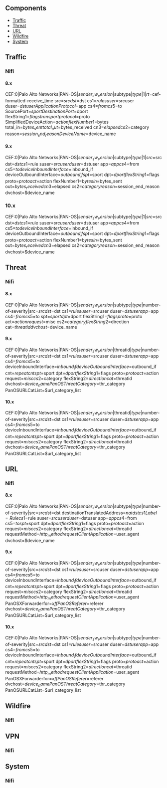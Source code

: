 ## Components
* [Traffic](#Traffic)
* [Threat](#Threat)
* [URL](#URL)
* [Wildfire](#Wildfire)
* [System](#Wildfire)

## Traffic
### Nifi

#### 8.x
CEF:0|Palo Alto Networks|PAN-OS|$sender_sw_version|$subtype|$type|1|rt=$cef-formatted-receive_time src=$src dst=$dst cs1=$rule suser=$srcuser duser=$dstuser ApplicationProtocol=$app cs4=$from cs5=$to SourcePort=$sport DestinationPort=$dport flexString1=$flags transportprotocol=$proto SimplifiedDeviceAction=$action flexNumber1=$bytes total_in=$bytes_sent total_out=$bytes_received cn3=$elapsed cs2=$category reason=$session_end_reason DeviceName=$device_name
#### 9.x
CEF:0|Palo Alto Networks|PAN-OS|$sender_sw_version|$subtype|$type|1|src=$src dst=$dst cs1=$rule suser=$srcuser duser=$dstuser app=$app cs4=$from cs5=$to deviceInboundInterface=$inbound_if deviceOutboundInterface=$outbound_if spt=$sport dpt=$dport flexString1=$flags proto=$proto act=$action flexNumber1=$bytes in=$bytes_sent out=$bytes_received cn3=$elapsed cs2=$category reason=$session_end_reason dvchost=$device_name
### 10.x
CEF:0|Palo Alto Networks|PAN-OS|$sender_sw_version|$subtype|$type|1|src=$src dst=$dst cs1=$rule suser=$srcuser duser=$dstuser app=$app cs4=$from cs5=$to deviceInboundInterface=$inbound_if deviceOutboundInterface=$outbound_if spt=$sport dpt=$dport flexString1=$flags proto=$proto act=$action flexNumber1=$bytes in=$bytes_sent out=$bytes_received cn3=$elapsed cs2=$category reason=$session_end_reason dvchost=$device_name

## Threat
### Nifi
#### 8.x
CEF:0|Palo Alto Networks|PAN-OS|$sender_sw_version|$subtype|$type|$number-of-severity|src=$src dst=$dst cs1=$rule suser=$srcuser duser=$dstuser app=$app cs4=$from cs5=$to spt=$sport dpt=$dport flexString1=$flags proto=$proto act=$action request=$misc cs2=$category flexString2=$direction cat=$threatid dvchost=$device_name 

#### 9.x
CEF:0|Palo Alto Networks|PAN-OS|$sender_sw_version|$threatid|$type|$number-of-severity|src=$src dst=$dst cs1=$rule suser=$srcuser duser=$dstuser app=$app cs4=$from cs5=$to deviceInboundInterface=$inbound_if deviceOutboundInterface=$outbound_if cnt=$repeatcnt spt=$sport dpt=$dport flexString1=$flags proto=$proto act=$action request=$misc cs2=$category flexString2=$direction cat=$threatid dvchost=$device_name PanOSThreatCategory=$thr_category PanOSURLCatList=$url_category_list

#### 10.x
CEF:0|Palo Alto Networks|PAN-OS|$sender_sw_version|$threatid|$type|$number-of-severity|src=$src dst=$dst cs1=$rule suser=$srcuser duser=$dstuser app=$app cs4=$from cs5=$to deviceInboundInterface=$inbound_if deviceOutboundInterface=$outbound_if cnt=$repeatcnt spt=$sport dpt=$dport flexString1=$flags proto=$proto act=$action request=$misc cs2=$category flexString2=$direction cat=$threatid dvchost=$device_name PanOSThreatCategory=$thr_category PanOSURLCatList=$url_category_list


## URL
### Nifi
#### 8.x
CEF:0|Palo Alto Networks|PAN-OS|$sender_sw_version|$subtype|$type|$number-of-severity|src=$src dst=$dst destinationTranslatedAddress=$natdst cs1Label=Rule cs1=$rule suser=$srcuser duser=$dstuser app=$app cs4=$from cs5=$to spt=$sport dpt=$dport flexString1=$flags proto=$proto act=$action request=$misc cs2=$category flexString2=$direction cat=$threatid requestMethod=$http_method requestClientApplication=$user_agent dvchost=$device_name 

#### 9.x
CEF:0|Palo Alto Networks|PAN-OS|$sender_sw_version|$subtype|$type|$number-of-severity|src=$src dst=$dst cs1=$rule suser=$srcuser duser=$dstuser app=$app cs4=$from cs5=$to deviceInboundInterface=$inbound_if deviceOutboundInterface=$outbound_if cnt=$repeatcnt spt=$sport dpt=$dport flexString1=$flags proto=$proto act=$action request=$misc cs2=$category flexString2=$direction cat=$threatid requestMethod=$http_method requestClientApplication=$user_agent PanOSXForwarderfor=$xff PanOSReferer=$referer dvchost=$device_name PanOSThreatCategory=$thr_category PanOSURLCatList=$url_category_list

#### 10.x
CEF:0|Palo Alto Networks|PAN-OS|$sender_sw_version|$subtype|$type|$number-of-severity|src=$src dst=$dst cs1=$rule suser=$srcuser duser=$dstuser app=$app cs4=$from cs5=$to deviceInboundInterface=$inbound_if deviceOutboundInterface=$outbound_if cnt=$repeatcnt spt=$sport dpt=$dport flexString1=$flags proto=$proto act=$action request=$misc cs2=$category flexString2=$direction cat=$threatid requestMethod=$http_method requestClientApplication=$user_agent PanOSXForwarderfor=$xff PanOSReferer=$referer dvchost=$device_name PanOSThreatCategory=$thr_category PanOSURLCatList=$url_category_list

## Wildfire
### Nifi


## VPN
### Nifi

## System
### Nifi

